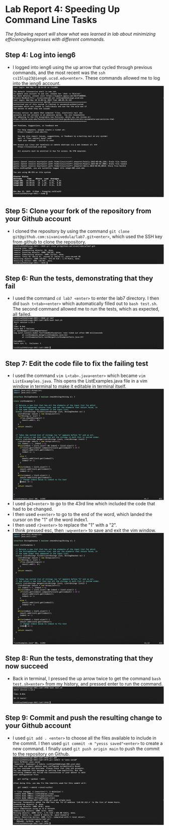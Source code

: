 # **Lab Report 4: Speeding Up Command Line Tasks**
*The following report will show what was learned in lab about minimizing efficiency/keypresses with different commands.*

Step 4: Log into ieng6
------
* I logged into ieng6 using the up arrow that cycled through previous commands, and the most recent was the ```ssh cs15lsp23@ieng6.ucsd.edu<enter>```. These commands allowed me to log into the ieng6 account.
![Image](ieng6login.png)

Step 5: Clone your fork of the repository from your Github account
------
* I cloned the repository by using the command ```git clone git@github.com:sivanivedula/lab7.git<enter>```, which used the SSH key from github to clone the repository.
![Image](clone.png)

Step 6: Run the tests, demonstrating that they fail
------
* I used the command ```cd lab7 <enter>``` to enter the lab7 directory. I then did ```bash t<tab><enter>``` which automatically filled out to ```bash test.sh```. The second command allowed me to run the tests, which as expected, all failed.
![Image](failedTests.png)

Step 7: Edit the code file to fix the failing test
------
* I used the command ```vim L<tab>.java<enter>``` which became ```vim ListExamples.java```. This opens the ListExamples.java file in a vim window in terminal to make it editable in terminal itself.
![Image](vim.png)
* I used ```g43<enter>``` to go to the 43rd line which included the code that had to be changed.
* I then used ```e<enter>``` to go to the end of the word, which landed the cursor on the "1" of the word index1.
* I then used ```r2<enter>``` to replace the "1" with a "2".
* I think pressed esc, then ```:wq<enter>``` to save and exit the vim window.
![Image](vimafter.png)

Step 8: Run the tests, demonstrating that they now succeed
------
* Back in terminal, I pressed the up arrow twice to get the command ```bash test.sh<enter>``` from my history, and pressed enter to run the command. 
![Image](passedTests.png)

Step 9: Commit and push the resulting change to your Github account 
------
* I used ```git add . <enter>``` to choose all the files available to include in the commit. I then used ```git commit -m "yesss saved"<enter>``` to create a new command. I finally used ```git push origin main``` to push the commit to the repository on Github.
![Image](commitnpush.png)

